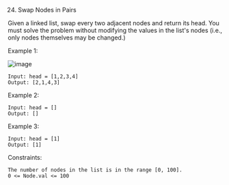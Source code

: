 24. Swap Nodes in Pairs

Given a linked list, swap every two adjacent nodes and return its head. You must solve the problem without modifying the values in the list's nodes (i.e., only nodes themselves may be changed.)

Example 1:

![image](https://github.com/quyenngthmy/java_algorithms/assets/103766482/167676d8-b3d0-49c4-b4ab-e2fd30b22176)

```
Input: head = [1,2,3,4]
Output: [2,1,4,3]
```
Example 2:
```
Input: head = []
Output: []
```
Example 3:
```
Input: head = [1]
Output: [1]
```
Constraints:
```
The number of nodes in the list is in the range [0, 100].
0 <= Node.val <= 100
```
